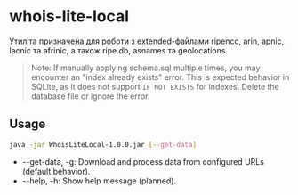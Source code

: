 # whois-lite-local
Утиліта призначена для роботи з extended-файлами ripencc, arin, apnic, lacnic та afrinic, а також ripe.db, asnames та geolocations.

> Note: If manually applying schema.sql multiple times, you may encounter an "index already exists" error. This is expected behavior in SQLite, as it does not support `IF NOT EXISTS` for indexes. Delete the database file or ignore the error.

## Usage
```bash
java -jar WhoisLiteLocal-1.0.0.jar [--get-data]
```

* --get-data, -g: Download and process data from configured URLs (default behavior).
* --help, -h: Show help message (planned).
